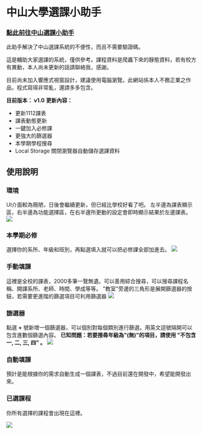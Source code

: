 # 中山大學選課小助手


### [**點此前往中山選課小助手**](https://cellerylin.github.io/selector_helper/)

此助手解決了中山選課系統的不便性，而且不需要驗證碼。

這是輔助大家選課的系統，僅供參考。課程資料是爬蟲下來的靜態資料，若有校方有異動，本人尚未更新的話請聯絡我，感謝。

目前尚未加入響應式視窗設計，建議使用電腦瀏覽。此網站係本人不務正業之作品，程式寫得非常亂，還請多多包含。

**目前版本： v1.0**
**更新內容：**
- 更新1112課表
- 課表動態更新
- 一鍵加入必修課
- 更強大的篩選器
- 本學期學程搜尋
- Local Storage 關閉瀏覽器自動儲存選課資料

## **使用說明**

### **環境**
UI介面較為簡陋，日後會繼續更新，但已經比學校好看了吧。
左半邊為課表顯示區，右半邊為功能選擇區，在右半邊所更動的設定會即時顯示結果於左邊課表。
![](https://i.imgur.com/AmNZjHS.png)

### **本學期必修**
選擇你的系所、年級和班別，再點選填入就可以把必修課全部加進去。
![](https://i.imgur.com/6raAg2M.png)

### **手動填課**
這裡是全校的課表，2000多筆一覽無遺。可以善用綜合搜尋，可以搜尋課程名稱、開課系所、老師、時間、學成等等。
"教室"旁邊的三角形是展開篩選器的按鈕，若需要更進階的篩選項目可利用篩選器
![](https://i.imgur.com/LZbBE2q.png)

### **篩選器**
點選 **+** 號新增一個篩選器，可以個別對每個類別進行篩選。用英文逗號隔開可以包含進數個篩選內容。
**已知問題：若要搜尋年級為"(無)"的項目，請使用 "不包含 一, 二, 三, 四" 。**
![](https://i.imgur.com/UQhZLgw.png)

### **自動填課**
預計是能根據你的需求自動生成一個課表，不過目前還在開發中，希望能開發出來。

### **已選課程**
你所有選擇的課程會出現在這裡。

![](https://i.imgur.com/aFgw3Wg.png)


